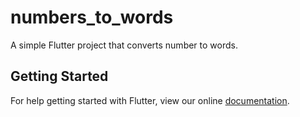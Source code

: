 # numbers_to_words

A simple Flutter project that converts number to words.

## Getting Started

For help getting started with Flutter, view our online
[documentation](https://flutter.io/).
